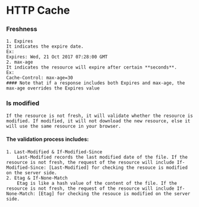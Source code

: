 # HTTP Cache
### Freshness
    1. Expires
    It indicates the expire date.
    Ex: 
    Expires: Wed, 21 Oct 2017 07:28:00 GMT
    2. max-age
    It indicates the resource will expire after certain **seconds**. 
    Ex:
    Cache-Control: max-age=30
    #### Note that if a response includes both Expires and max-age, the max-age overrides the Expires value
### Is modified
    If the resource is not fresh, it will validate whether the resource is modified. If modified, it will not download the new resource, else it will use the same resource in your browser.
#### The validation process includes: 
    1. Last-Modified & If-Modified-Since
        Last-Modified records the last modified date of the file. If the resource is not fresh, the request of the resource will include If-Modified-Since: [Last-Modified] for checking the resouce is modified on the server side.
    2. Etag & If-None-Match
        Etag is like a hash value of the content of the file. If the resource is not fresh, the request of the resource will include If-None-Match: [Etag] for checking the resouce is modified on the server side.